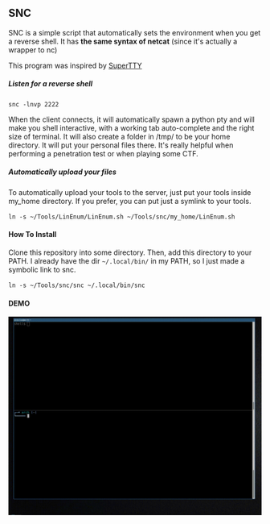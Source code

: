 SNC
---

SNC is a simple script that automatically sets the environment when you get a reverse shell.
It has **the same syntax of netcat** (since it's actually a wrapper to nc)

This program was inspired by [SuperTTY](https://github.com/bad-hombres/supertty)


##### Listen for a reverse shell
```
snc -lnvp 2222
```

When the client connects, it will automatically spawn a python pty and will make you shell interactive, with a 
working tab auto-complete and the right size of terminal. It will also create a folder in /tmp/ to be your home
directory. It will put your personal files there. It's really helpful when performing a penetration test or when
playing some CTF.


##### Automatically upload your files
To automatically upload your tools to the server, just put your tools inside my_home directory. If you prefer,
you can put just a symlink to your tools.

```
ln -s ~/Tools/LinEnum/LinEnum.sh ~/Tools/snc/my_home/LinEnum.sh
```


#### How To Install

Clone this repository into some directory. Then, add this directory to your PATH.
I already have the dir ```~/.local/bin/``` in my PATH, so I just made a symbolic link to snc.

```
ln -s ~/Tools/snc/snc ~/.local/bin/snc
```

#### DEMO
![Demo](https://github.com/viniciusmarangoni/snc/raw/master/static/demo.gif)
